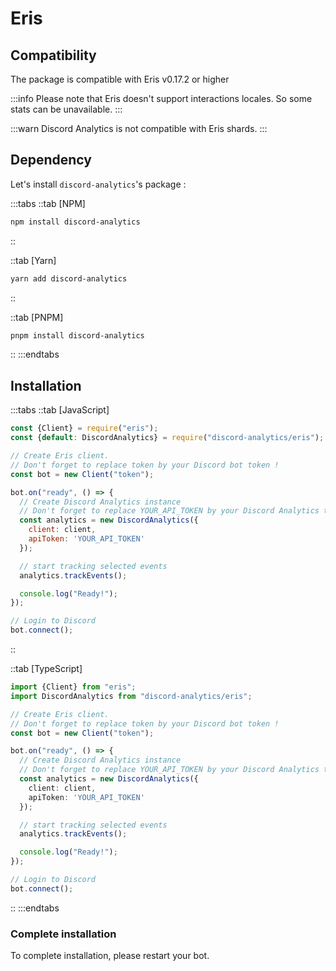 # Eris

## Compatibility

The package is compatible with Eris v0.17.2 or higher

:::info
Please note that Eris doesn't support interactions locales. So some stats can be unavailable.
:::

:::warn
Discord Analytics is not compatible with Eris shards.
:::

## Dependency

Let's install `discord-analytics`'s package :

:::tabs
::tab [NPM]
```sh
npm install discord-analytics
```
::

::tab [Yarn]
```bash
yarn add discord-analytics
```
::

::tab [PNPM]
```bash
pnpm install discord-analytics
```
::
:::endtabs

## Installation

:::tabs
::tab [JavaScript]
```javascript
const {Client} = require("eris");
const {default: DiscordAnalytics} = require("discord-analytics/eris");

// Create Eris client.
// Don't forget to replace token by your Discord bot token !
const bot = new Client("token");

bot.on("ready", () => {
  // Create Discord Analytics instance
  // Don't forget to replace YOUR_API_TOKEN by your Discord Analytics token !
  const analytics = new DiscordAnalytics({
    client: client,
    apiToken: 'YOUR_API_TOKEN'
  });

  // start tracking selected events
  analytics.trackEvents();

  console.log("Ready!");
});

// Login to Discord
bot.connect();
```
::

::tab [TypeScript]
```typescript
import {Client} from "eris";
import DiscordAnalytics from "discord-analytics/eris";

// Create Eris client.
// Don't forget to replace token by your Discord bot token !
const bot = new Client("token");

bot.on("ready", () => {
  // Create Discord Analytics instance
  // Don't forget to replace YOUR_API_TOKEN by your Discord Analytics token !
  const analytics = new DiscordAnalytics({
    client: client,
    apiToken: 'YOUR_API_TOKEN'
  });

  // start tracking selected events
  analytics.trackEvents();

  console.log("Ready!");
});

// Login to Discord
bot.connect();
```
::
:::endtabs

### Complete installation

To complete installation, please restart your bot.
